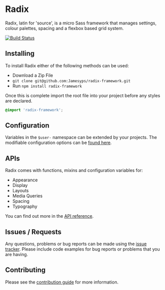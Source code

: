 # Radix

Radix, latin for 'source', is a micro Sass framework that manages settings, colour palettes, 
spacing and a flexbox based grid system.

[![Build Status](https://semaphoreci.com/api/v1/jamesyps/radix-framework/branches/master/shields_badge.svg)](https://semaphoreci.com/jamesyps/radix-framework)

## Installing

To install Radix either of the following methods can be used:

* Download a Zip File
* `git clone git@github.com:Jamesyps/radix-framework.git`
* Run `npm install radix-framework`

Once this is complete import the root file into your project before any styles are declared.

```scss
@import 'radix-framework';
```

## Configuration

Variables in the `$user-` namespace can be extended by your projects.
The modifiable configuration options can be [found here](https://github.com/Jamesyps/radix-framework/blob/master/radix/framework/_settings.scss).

## APIs

Radix comes with functions, mixins and configuration variables for:

* Appearance
* Display
* Layouts
* Media Queries
* Spacing
* Typography

You can find out more in the [API reference](http://jameswigger.co.uk/radix-framework/).

## Issues / Requests

Any questions, problems or bug reports can be made using the [issue tracker](https://github.com/Jamesyps/radix-framework/issues/new). 
Please include code examples for bug reports or problems that you are having.

## Contributing

Please see the [contribution guide](https://github.com/Jamesyps/radix-framework/blob/master/CONTRIBUTING.md) for more information.
